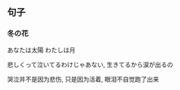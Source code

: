 <!--
 * @Description: 
 * @Version: 1.0
 * @Author: DaLao
 * @Email: dalao@xxx.com
 * @Date: 2022-09-03 21:52:35
 * @LastEditors: DaLao
 * @LastEditTime: 2022-09-04 03:48:01
-->

## 句子

### 冬の花

あなたは太陽 わたしは月

悲しくって泣いてるわけじゃあない, 生きてるから涙が出るの

哭泣并不是因为悲伤, 只是因为活着, 眼泪不自觉跑了出来
